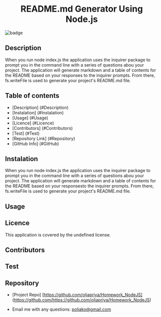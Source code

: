 
  <h1 align="center">README.md Generator Using Node.js</h1>

  ![badge](https://img.shields.io/badge/license-undefined-brightgreen)<br/>
  

  ## Description 
  When you run node index.js the application uses the inquirer package to prompt you in the command line with a series of questions abou your project. The application will generate markdown and a table of contents for the README based on your responses to the inquirer prompts. From there, fs.writeFile is used to generate your project's README.md file.

  ## Table of contents

  - [Description] (#Description)
  - [Instalation] (#Instalation)
  - [Usage] (#Usage)
  - [Licence] (#Licence)
  - [Contributors] (#Contributors)
  - [Test] (#Test)
  - [Repository Link] (#Repository)
  - [GitHub Info] (#GitHub)

  ## Instalation
  When you run node index.js the application uses the inquirer package to prompt you in the command line with a series of questions abou your project. The application will generate markdown and a table of contents for the README based on your responsesto the inquirer prompts. From there, fs.writeFile is used to generate your project's README.md file.

  ## Usage 


  ## Licence
  This application is covered by the undefined license.

  ## Contributors
  

  ## Test
  

  ## Repository

  - [Project Repo] [https://github.com/oljapriya/Homework_NodeJS] (https://github.com/https://github.com/oljapriya/Homework_NodeJS)<br/>

  - Email me with any questions: poljako@gmail.com
  
 

  
